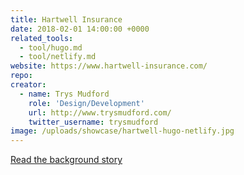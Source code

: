 ```yaml
---
title: Hartwell Insurance
date: 2018-02-01 14:00:00 +0000
related_tools:
  - tool/hugo.md
  - tool/netlify.md
website: https://www.hartwell-insurance.com/
repo:
creator:
  - name: Trys Mudford
    role: 'Design/Development'
    url: http://www.trysmudford.com/
    twitter_username: trysmudford
image: /uploads/showcase/hartwell-hugo-netlify.jpg
---
```


[Read the background story](http://www.trysmudford.com/perfomance-wins-with-hugo-and-netlify/)
